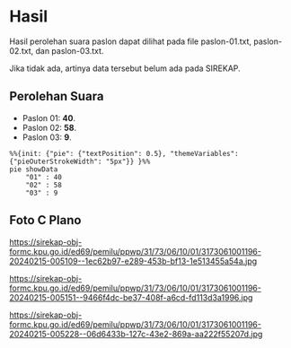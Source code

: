 # Hasil

Hasil perolehan suara paslon dapat dilihat pada file paslon-01.txt, paslon-02.txt, dan paslon-03.txt.

Jika tidak ada, artinya data tersebut belum ada pada SIREKAP.

## Perolehan Suara

 * Paslon 01: **40**.
 * Paslon 02: **58**.
 * Paslon 03: **9**.

```mermaid
%%{init: {"pie": {"textPosition": 0.5}, "themeVariables": {"pieOuterStrokeWidth": "5px"}} }%%
pie showData
    "01" : 40
    "02" : 58
    "03" : 9
```
## Foto C Plano

https://sirekap-obj-formc.kpu.go.id/ed69/pemilu/ppwp/31/73/06/10/01/3173061001196-20240215-005109--1ec62b97-e289-453b-bf13-1e513455a54a.jpg

https://sirekap-obj-formc.kpu.go.id/ed69/pemilu/ppwp/31/73/06/10/01/3173061001196-20240215-005151--9466f4dc-be37-408f-a6cd-fd113d3a1996.jpg

https://sirekap-obj-formc.kpu.go.id/ed69/pemilu/ppwp/31/73/06/10/01/3173061001196-20240215-005228--06d6433b-127c-43e2-869a-aa222f55207d.jpg
